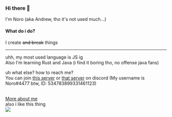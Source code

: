 ### Hi there 👋

<!--
**Noro95/Noro95** is a ✨ _special_ ✨ repository because its `README.md` (this file) appears on your GitHub profile.

Here are some ideas to get you started:

- 🔭 I’m currently working on ...
- 🌱 I’m currently learning ...
- 👯 I’m looking to collaborate on ...
- 🤔 I’m looking for help with ...
- 💬 Ask me about ...
- 📫 How to reach me: ...
- 😄 Pronouns: ...
- ⚡ Fun fact: ...
-->

I'm Noro (aka Andrew, tho it's not used much...)
<br>
#### What do i do?
I create ~~and break~~ things

---
uhh, my most used language is JS ig<br>
Also I'm learning Rust and Java (i find it boring tho, no offense java fans)

uh what else? how to reach me?<br>
You can join [this server](https://discord.gg/KQHYejX) or [that server](https://discord.gg/r7vfnGY) on discord (My username is Noro#4477 btw, ID: 534783899331461123)
<br><br>
<!--
<details>
<summary>Emails</summary>
  <em><strong>not owned by me heh~</strong></em><br>
  noro@openian.dev<br>
  noro@duck.com<br>
  <em><strong>Is.. "owned" by me (?)</strong></em><br>
  andrewsos.noro@gmail.com<br>
  noro4477@outlook.com<br>
  <em><h3>Choose what you like ig</h3></em>
</details>
-->

<a href="https://t.ly/GaCU" target="_blank">More about me</a><br>
also i like this thing <br>![](https://komarev.com/ghpvc/?username=Noro95&color=ff3b9d&label=Views)
